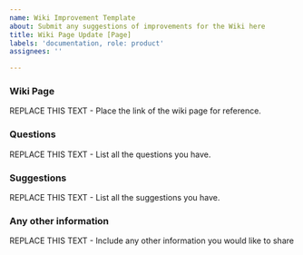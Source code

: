 ```yaml
---
name: Wiki Improvement Template
about: Submit any suggestions of improvements for the Wiki here
title: Wiki Page Update [Page]
labels: 'documentation, role: product'
assignees: ''

---
```


### Wiki Page
REPLACE THIS TEXT - Place the link of the wiki page for reference.

### Questions
REPLACE THIS TEXT - List all the questions you have.

### Suggestions
REPLACE THIS TEXT - List all the suggestions you have.

### Any other information
REPLACE THIS TEXT - Include any other information you would like to share
